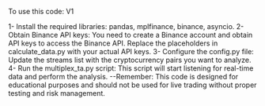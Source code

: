 To use this code: V1

1- Install the required libraries: pandas, mplfinance, binance, asyncio.
2- Obtain Binance API keys: You need to create a Binance account and obtain API keys to access the Binance API. Replace the placeholders in calculate_data.py with your actual API keys.
3- Configure the config.py file: Update the streams list with the cryptocurrency pairs you want to analyze.
4- Run the multiplex_ta.py script: This script will start listening for real-time data and perform the analysis.
--Remember: This code is designed for educational purposes and should not be used for live trading without proper testing and risk management.
